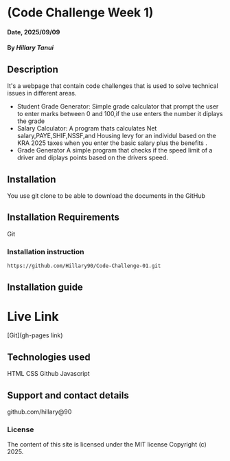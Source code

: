 # (Code Challenge Week 1)

#### Date, 2025/09/09

#### By *Hillary Tanui*

## Description
It's a webpage that contain code challenges that is used to solve technical issues in different areas.
- Student Grade Generator: Simple grade calculator that prompt the user to enter marks between 0 and 100,if the use enters the number it diplays the grade
- Salary Calculator: A program thats calculates Net salary,PAYE,SHIF,NSSF,and Housing levy for an individul based on the KRA 2025 taxes when you enter the basic salary plus the benefits .
- Grade Generator A simple program that checks if the speed limit of a driver and diplays points based on the drivers speed.
## Installation
You use git clone to be able to download the documents in the GitHub

## Installation Requirements
Git

### Installation instruction
```
https://github.com/Hillary90/Code-Challenge-01.git

```
## Installation guide

# Live Link
[Git](gh-pages link)

## Technologies used
HTML
CSS
Github
Javascript

## Support and contact details
github.com/hillary@90

### License
The content of this site is licensed under the MIT license
Copyright (c) 2025.

